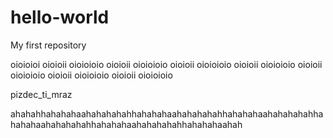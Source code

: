 # hello-world
My first repository

oioioioi
oioioii
oioioioio
oioioii
oioioioio
oioioii
oioioioio
oioioii
oioioioio
oioioii
oioioioio
oioioii
oioioioio
oioioii
oioioioio


pizdec_ti_mraz

ahahahhahahahaahahahahahhahahahaahahahahahhahahahaahahahahahhahahahaahahahahahhahahahaahahahahahhahahahaahah
